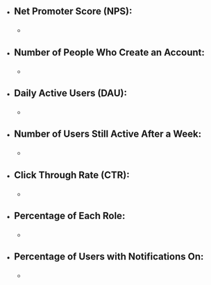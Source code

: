 - ## Net Promoter Score (NPS):
  - ### <how we will collect this metric>

- ## Number of People Who Create an Account:
  - ### <how we will collect this metric>

- ## Daily Active Users (DAU):
  - ### <how we will collect this metric>

- ## Number of Users Still Active After a Week:
  - ### <how we will collect this metric>

- ## Click Through Rate (CTR):
  - ### <how we will collect this metric>

- ## Percentage of Each Role:
  - ### <how we will collect this metric>

- ## Percentage of Users with Notifications On:
  - ### <how we will collect this metric>

